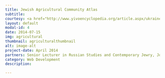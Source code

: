 ```yaml
---
title: Jewish Agricultural Community Atlas
subtitle: 
courtesy: <a href="http://www.yivoencyclopedia.org/article.aspx/ukraine">Three Young Men in a Wheat Field at the Ḥakla’i (Farmer) Settlement, ca. 1920s. YIVO.</a>
layout: default
modal-id: 4
date: 2014-07-15
img: agricultural
thumbnail: agriculturalthumbnail
alt: image-alt
project-date: April 2014
partners: Senior Lecturer in Russian Studies and Contemporary Jewry, Jonathan Dekel-Chen at The Hebrew University of Jerusalem 
category: Web Development
description: 

---
```

